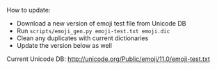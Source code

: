 How to update:

* Download a new version of emoji test file from Unicode DB
* Run `scripts/emoji_gen.py emoji-test.txt emoji.dic`
* Clean any duplicates with current dictionaries
* Update the version below as well

Current Unicode DB: http://unicode.org/Public/emoji/11.0/emoji-test.txt